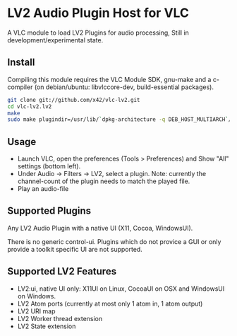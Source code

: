 LV2 Audio Plugin Host for VLC
=============================

A VLC module to load LV2 Plugins for audio processing,
Still in development/experimental state.

Install
-------

Compiling this module requires the VLC Module SDK, gnu-make and a c-compiler
(on debian/ubuntu: libvlccore-dev, build-essential packages).

```bash
git clone git://github.com/x42/vlc-lv2.git
cd vlc-lv2.lv2
make
sudo make plugindir=/usr/lib/`dpkg-architecture -q DEB_HOST_MULTIARCH`/vlc/plugins/ install
```

Usage
-----

* Launch VLC, open the preferences (Tools > Preferences) and Show "All" settings (bottom left).
* Under Audio -> Filters -> LV2, select a plugin.
  Note: currently the channel-count of the plugin needs to match the played file.
* Play an audio-file


Supported Plugins
-----------------

Any LV2 Audio Plugin with a native UI (X11, Cocoa, WindowsUI).

There is no generic control-ui. Plugins which do not provice a GUI or only provide
a toolkit specific UI are not supported.

Supported LV2 Features
----------------------
* LV2:ui, native UI only: X11UI on Linux, CocoaUI on OSX and WindowsUI on Windows.
* LV2 Atom ports (currently at most only 1 atom in, 1 atom output)
* LV2 URI map
* LV2 Worker thread extension
* LV2 State extension
